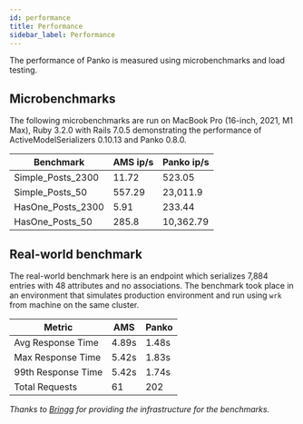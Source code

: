 ```yaml
---
id: performance
title: Performance
sidebar_label: Performance
---
```

The performance of Panko is measured using microbenchmarks and load testing.

## Microbenchmarks

The following microbenchmarks are run on MacBook Pro (16-inch, 2021, M1 Max), Ruby 3.2.0 with Rails 7.0.5
demonstrating the performance of ActiveModelSerializers 0.10.13 and Panko 0.8.0.

| Benchmark         | AMS ip/s | Panko ip/s |
| ----------------- | -------- | ---------- |
| Simple_Posts_2300 | 11.72    | 523.05     |
| Simple_Posts_50   | 557.29   | 23,011.9   |
| HasOne_Posts_2300 | 5.91     | 233.44     |
| HasOne_Posts_50   | 285.8    | 10,362.79  |

## Real-world benchmark

The real-world benchmark here is an endpoint which serializes 7,884 entries with 48 attributes and no associations.
The benchmark took place in an environment that simulates production environment and run using `wrk` from machine on the same cluster.

| Metric             | AMS   | Panko |
| ------------------ | ----- | ----- |
| Avg Response Time  | 4.89s | 1.48s |
| Max Response Time  | 5.42s | 1.83s |
| 99th Response Time | 5.42s | 1.74s |
| Total Requests     | 61    | 202   |

_Thanks to [Bringg](https://www.bringg.com) for providing the infrastructure for the benchmarks._
